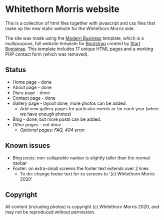 # Whitethorn Morris website

This is a collection of html files together with javascript and css files that make up the new static website for the Whitethorn Morris side.

The site was made using the [Modern Business](http://startbootstrap.com/template-overviews/modern-business/) template, which is a multipurpose, full website template for [Bootstrap](http://getbootstrap.com/) created by [Start Bootstrap](http://startbootstrap.com/). This template includes 17 unique HTML pages and a working PHP contact form (which was removed).


## Status

* Home page - done
* About page - done
* Diary page - done
* Contact page - done
* Gallery page - layout done, more photos can be added.
    * Add new gallery pages for particular events or for each year (when we have enough photos)
* Blog - done, but more posts can be added.
* _Other pages - not done_
    * _Optional pages: FAQ, 404 error_


## Known issues

* Blog posts: non-collapsible navbar is slightly taller than the normal navbar
* Footer: on extra-small screens the footer text extends over 2 lines
    * To do: change footer text for xs screens to '(c) Whitethorn Morris 2020'

## Copyright

All content (including photos) is copyright (c) Whitethorn Morris 2020, and may not be reproduced without permission.